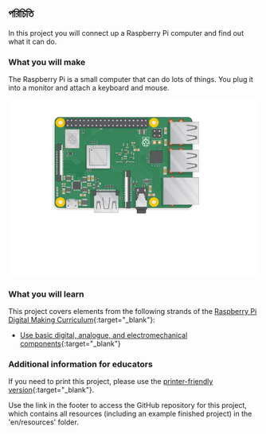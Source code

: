 ## পরিচিতি

In this project you will connect up a Raspberry Pi computer and find out what it can do.

### What you will make

The Raspberry Pi is a small computer that can do lots of things. You plug it into a monitor and attach a keyboard and mouse.

![screenshot](images/pi-plug-in.gif)

### What you will learn

This project covers elements from the following strands of the [Raspberry Pi Digital Making Curriculum](http://rpf.io/curriculum){:target="_blank"}:

+ [Use basic digital, analogue, and electromechanical components](https://curriculum.raspberrypi.org/physical-computing/creator/){:target="_blank"}

### Additional information for educators

If you need to print this project, please use the [printer-friendly version](https://projects.raspberrypi.org/en/projects/raspberry-pi-getting-started/print){:target="_blank"}.

Use the link in the footer to access the GitHub repository for this project, which contains all resources (including an example finished project) in the 'en/resources' folder.